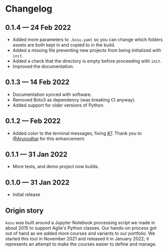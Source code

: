 # Changelog

## 0.1.4 &mdash; 24 Feb 2022

- Added more parameters to `.kosu.yaml` so you can change which folders assets are both kept in and copied to in the build.
- Added a missing file preventing new projects from being initialized with `init`.
- Added a check that the directory is empty before proceeding with `init`.
- Improved the documentation.


## 0.1.3 &mdash; 14 Feb 2022

- Documentation synced with software.
- Removed Boto3 as dependency (was breaking CI anyway).
- Added support for older versions of Python.


## 0.1.2 &mdash; Feb 2022

- Added color to the terminal messages, fixing [#7](https://github.com/agilescientific/kosu/issues/7). Thank you to [@Arunodhai](https://github.com/Arunodhai) for this enhancement.


## 0.1.1 &mdash; 31 Jan 2022

- More tests, and demo project now builds.


## 0.1.0 &mdash; 31 Jan 2022

- Initial release


## Origin story

`kosu` was built around a Jupyter Notebook processing script we made in about 2015 to support Agile's Python classes. Our hands-on process got out of hand as we added more courses and variants to our portfolio. We started this tool in November 2021 and released it in January 2022; it represents an attempt to make the courses easier to define and manage.

